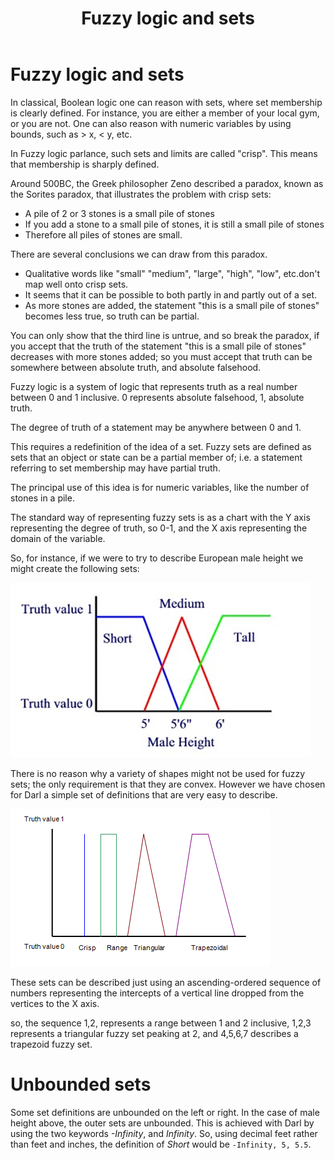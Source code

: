 ﻿---
title: Fuzzy logic and sets
description: Fuzzy Logic and the DARL Language.
output:
  html_document:
    toc: true
    toc_float: true
---

Fuzzy logic and sets
====


In classical, Boolean logic one can reason with sets, where set membership is clearly defined. 
For instance, you are either a member of your local gym, or you are not. 
One can also reason with numeric variables by using bounds, such as > x, < y, etc.

In Fuzzy logic parlance, such sets and limits are called "crisp". This means that membership is sharply defined.

Around 500BC, the Greek philosopher Zeno described a paradox, known as the Sorites paradox, that illustrates the problem with crisp sets:

+ A pile of 2 or 3 stones is a small pile of stones
+ If you add a stone to a small pile of stones, it is still a small pile of stones
+ Therefore all piles of stones are small.

There are several conclusions we can draw from this paradox.

+ Qualitative words like "small" "medium", "large", "high", "low", etc.don't map well onto crisp sets.
+ It seems that it can be possible to both partly in and partly out of a set.
+ As more  stones are added, the statement "this is a small pile of stones" becomes less true, so truth can be partial.

You can only show that the third line is untrue, and so break the paradox, if you accept that the truth of the statement "this is a small pile of stones" decreases with more stones added; so you must accept that truth can be somewhere between absolute truth, and absolute falsehood.

Fuzzy logic is a system of logic that represents truth as a real number between 0 and 1 inclusive. 
0 represents absolute falsehood, 1, absolute truth.

The degree of truth of a statement may be anywhere between 0 and 1. 

This requires a redefinition of the idea of a set. Fuzzy sets are defined as sets that an object or state can be a partial member of; i.e. a statement referring to set membership may have partial truth.

The principal use of this idea is for numeric variables, like the number of stones in a pile.

The standard way of representing fuzzy sets is as a chart with the Y axis representing the degree of truth, so 0-1, and the X axis representing the domain of the variable.

So, for instance, if we were to try to describe European male height we might create the following sets:

![fuzzy sets for height](/images/fuzzysetsheight.png)

There is no reason why a variety of shapes might not be used for fuzzy sets; the only requirement is that they are convex.
However we have chosen for Darl a simple set of definitions that are very easy to describe.

![fuzzy set types](/images/FuzzySetTypes.png)

These sets can be described just using an ascending-ordered sequence of numbers representing the intercepts of a vertical line dropped from the vertices to the X axis.

so, the sequence 1,2, represents a range between 1 and 2 inclusive, 1,2,3 represents a triangular fuzzy set peaking at 2, and 4,5,6,7 describes a trapezoid fuzzy set.

# Unbounded sets

Some set definitions are unbounded on the left or right. In the case of male height above, the outer sets are unbounded.
This is achieved with Darl by using the two keywords _-Infinity_, and _Infinity_. 
So, using decimal feet rather than feet and inches, the definition of _Short_ would be ```-Infinity, 5, 5.5```.





